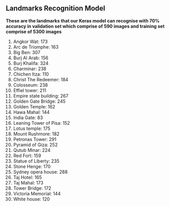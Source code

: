 ## Landmarks Recognition Model


**These are the landmarks that our Keras model can recognise with 70% accuracy in validation set which comprise of 590 images 
and training set comprise of 5300 images**

1. Angkor Wat: 173
2. Arc de Triomphe: 163
3. Big Ben: 307
4. Burj Al Arab: 156
5. Burj Khalifa: 324
6. Charminar: 238
7. Chichen Itza: 110
8. Christ The Redeemer: 184
9. Colosseum: 238
10. Effiel tower: 211
11. Empire state building: 267
12. Golden Gate Bridge: 245
13. Golden Temple: 162
14. Hawa Mahal: 144
15. India Gate: 83
16. Leaning Tower of Pisa: 152
17. Lotus temple: 175
18. Mount Rushmore: 182
19. Petronas Tower: 291
20. Pyramid of Giza: 252
21. Qutub Minar: 224
22. Red Fort: 159
23. Statue of Liberty: 235
24. Stone Henge: 170
25. Sydney opera house: 288
26. Taj Hotel: 165
27. Taj Mahal: 173
28. Tower Bridge: 172
29. Victoria Memorial: 144
30. White house: 120


